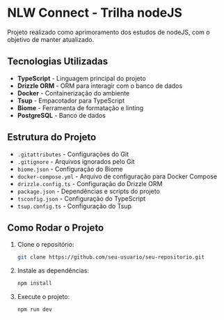 # NLW Connect - Trilha nodeJS

Projeto realizado como aprimoramento dos estudos de nodeJS, com o objetivo de manter atualizado.

## Tecnologias Utilizadas

- **TypeScript** - Linguagem principal do projeto
- **Drizzle ORM** - ORM para interagir com o banco de dados
- **Docker** - Containerização do ambiente
- **Tsup** - Empacotador para TypeScript
- **Biome** - Ferramenta de formatação e linting
- **PostgreSQL** - Banco de dados

## Estrutura do Projeto

- `.gitattributes` - Configurações do Git
- `.gitignore` - Arquivos ignorados pelo Git
- `biome.json` - Configuração do Biome
- `docker-compose.yml` - Arquivo de configuração para Docker Compose
- `drizzle.config.ts` - Configuração do Drizzle ORM
- `package.json` - Dependências e scripts do projeto
- `tsconfig.json` - Configuração do TypeScript
- `tsup.config.ts` - Configuração do Tsup

## Como Rodar o Projeto

1. Clone o repositório:
   ```sh
   git clone https://github.com/seu-usuario/seu-repositorio.git
   ```
2. Instale as dependências:
   ```sh
   npm install
   ```
3. Execute o projeto:
   ```sh
   npm run dev
   ```
